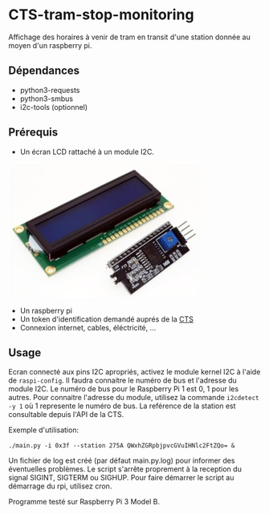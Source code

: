 # CTS-tram-stop-monitoring

Affichage des horaires à venir de tram en transit d'une station donnée au moyen
d'un raspberry pi.

## Dépendances

 * python3-requests
 * python3-smbus
 * i2c-tools (optionnel)

## Prérequis

 * Un écran LCD rattaché à un module I2C.

![exemple d'écran](lcd_i2c.jpg)

 * Un raspberry pi
 * Un token d'identification demandé auprés de la
   [CTS](https://api.cts-strasbourg.eu/index.html)
 * Connexion internet, cables, éléctricité, …

## Usage

Ecran connecté aux pins I2C apropriés, activez le module kernel I2C à l'aide
de `raspi-config`. 
Il faudra connaitre le numéro de bus et l'adresse du module I2C.
Le numéro de bus pour le Raspberry Pi 1 est 0, 1 pour les autres.
Pour connaitre l'adresse du module, utilisez la commande `i2cdetect -y 1` où
1 represente le numéro de bus.
La reférence de la station est consultable depuis l'API de la CTS.

Exemple d'utilisation:

	./main.py -i 0x3f --station 275A QWxhZGRpbjpvcGVuIHNlc2FtZQo= &

Un fichier de log est créé (par défaut main.py.log) pour informer des 
éventuelles problèmes.
Le script s'arrête proprement à la reception du signal SIGINT, SIGTERM ou
SIGHUP.
Pour faire démarrer le script au démarrage du rpi, utilisez cron.

Programme testé sur Raspberry Pi 3 Model B.
